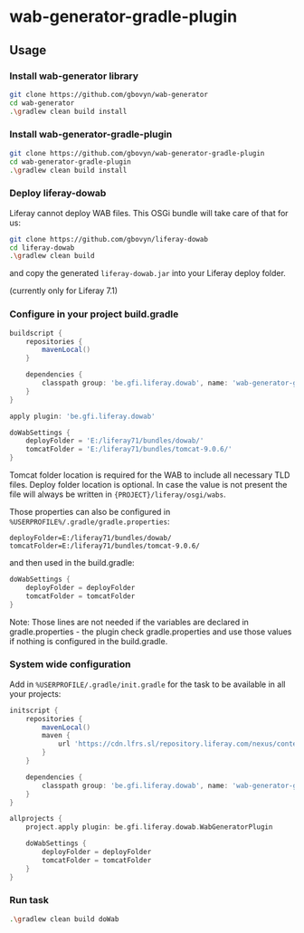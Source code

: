# wab-generator-gradle-plugin

## Usage

### Install wab-generator library

```sh
git clone https://github.com/gbovyn/wab-generator
cd wab-generator
.\gradlew clean build install
```

### Install wab-generator-gradle-plugin

```sh
git clone https://github.com/gbovyn/wab-generator-gradle-plugin
cd wab-generator-gradle-plugin
.\gradlew clean build install
```

### Deploy liferay-dowab

Liferay cannot deploy WAB files. This OSGi bundle will take care of that for us:

```sh
git clone https://github.com/gbovyn/liferay-dowab
cd liferay-dowab
.\gradlew clean build
```
and copy the generated `liferay-dowab.jar` into your Liferay deploy folder.

(currently only for Liferay 7.1)

### Configure in your project build.gradle

```groovy
buildscript {
	repositories {
		mavenLocal()
	}

	dependencies {
		classpath group: 'be.gfi.liferay.dowab', name: 'wab-generator-gradle-plugin', version: '1.0-SNAPSHOT'
	}
}

apply plugin: 'be.gfi.liferay.dowab'

doWabSettings {
	deployFolder = 'E:/liferay71/bundles/dowab/'
	tomcatFolder = 'E:/liferay71/bundles/tomcat-9.0.6/'
}
```

Tomcat folder location is required for the WAB to include all necessary TLD files.
Deploy folder location is optional. In case the value is not present the file will always be written in `{PROJECT}/liferay/osgi/wabs`.

Those properties can also be configured in `%USERPROFILE%/.gradle/gradle.properties`:

```
deployFolder=E:/liferay71/bundles/dowab/
tomcatFolder=E:/liferay71/bundles/tomcat-9.0.6/
```
and then used in the build.gradle:
```groovy
doWabSettings {
	deployFolder = deployFolder
	tomcatFolder = tomcatFolder
}
```
Note: Those lines are not needed if the variables are declared in gradle.properties - the plugin check gradle.properties and use those values if nothing is configured in the build.gradle.

### System wide configuration

Add in `%USERPROFILE/.gradle/init.gradle` for the task to be available in all your projects:

```groovy
initscript {
    repositories {
		mavenLocal()
		maven {
			url 'https://cdn.lfrs.sl/repository.liferay.com/nexus/content/groups/public'
		}
	}

	dependencies {
		classpath group: 'be.gfi.liferay.dowab', name: 'wab-generator-gradle-plugin', version: '1.0-SNAPSHOT'
	}
}

allprojects {
    project.apply plugin: be.gfi.liferay.dowab.WabGeneratorPlugin

    doWabSettings {
        deployFolder = deployFolder
        tomcatFolder = tomcatFolder
    }
}
```

### Run task

```sh
.\gradlew clean build doWab
```
